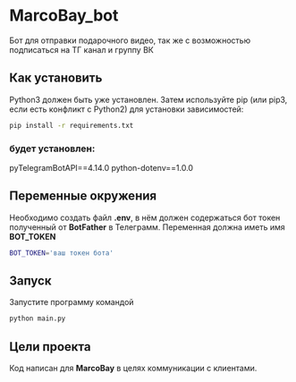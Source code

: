 # MarcoBay_bot

Бот для отправки подарочного видео, так же с возможностью подписаться на ТГ канал и группу ВК
 
## Как установить

Python3 должен быть уже установлен. Затем используйте pip 
(или pip3, если есть конфликт с Python2) для установки зависимостей:

```bash
pip install -r requirements.txt
``` 

### будет установлен:

pyTelegramBotAPI==4.14.0
python-dotenv==1.0.0

## Переменные окружения

Необходимо создать файл **.env**, в нём должен содержаться бот токен полученный от **BotFather** в Телеграмм.
Переменная должна иметь имя **BOT_TOKEN**

```bash
BOT_TOKEN='ваш токен бота'
```

## Запуск

Запустите программу командой 
```bash
python main.py
```

## Цели проекта

Код написан для **MarcoBay** в целях коммуникации с клиентами.